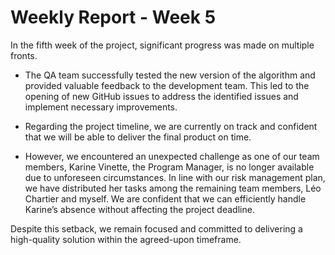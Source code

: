 <H1>Weekly Report - Week 5</h1>

In the fifth week of the project, significant progress was made on multiple fronts.

- The QA team successfully tested the new version of the algorithm and provided valuable feedback to the development team. This led to the opening of new GitHub issues to address the identified issues and implement necessary improvements.
  
- Regarding the project timeline, we are currently on track and confident that we will be able to deliver the final product on time.
  
- However, we encountered an unexpected challenge as one of our team members, Karine Vinette, the Program Manager, is no longer available due to unforeseen circumstances. In line with our risk management plan, we have distributed her tasks among the remaining team members, Léo Chartier and myself. We are confident that we can efficiently handle Karine’s absence without affecting the project deadline.

Despite this setback, we remain focused and committed to delivering a high-quality solution within the agreed-upon timeframe.







